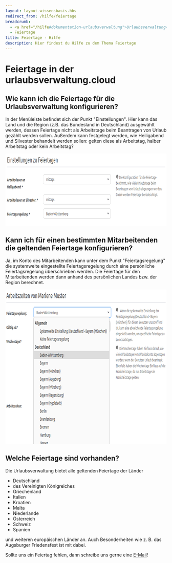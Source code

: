 ```yaml
---
layout: layout-wissensbasis.hbs
redirect_from: /hilfe/feiertage
breadcrumb:
  - <a href="/hilfe#dokumentation-urlaubsverwaltung">Urlaubsverwaltung</a>
  - Feiertage
title: Feiertage - Hilfe
description: Hier findest du Hilfe zu dem Thema Feiertage
---
```


# Feiertage in der urlaubsverwaltung.cloud

## Wie kann ich die Feiertage für die Urlaubsverwaltung konfigurieren?

In der Menüleiste befindet sich der Punkt "Einstellungen". Hier kann das Land und die Region
(z.B. das Bundesland in Deutschland) ausgewählt werden, dessen Feiertage nicht als Arbeitstage
beim Beantragen von Urlaub gezählt werden sollen. Außerdem kann festgelegt werden, wie
Heiligabend und Silvester behandelt werden sollen: gelten diese als Arbeitstag,
halber Arbeitstag oder kein Arbeitstag?

<p>
  <picture>
    <source srcset="einstellungen-feiertage.avif" type="image/avif" />
    <source srcset="einstellungen-feiertage.webp" type="image/webp" />
    <img
      src="einstellungen-feiertage.png"
      alt="Einstellungsmöglichkeit der globalen Feiertagsregelung"
      decoding="async"
      loading="lazy"
      width="862"
      height="226"
    />
  </picture>
</p>

## Kann ich für einen bestimmten Mitarbeitenden die geltenden Feiertage konfigurieren?

Ja, im Konto des Mitarbeitenden kann unter dem Punkt "Feiertagsregelung" die systemweite eingestellte Feiertagsregelung
durch eine persönliche Feiertagsregelung überschrieben werden. Die Feiertage für den Mitarbeitenden werden dann anhand
des persönlichen Landes bzw. der Region berechnet.

<p>
  <picture>
    <source srcset="konto-feiertage.avif" type="image/avif" />
    <source srcset="konto-feiertage.webp" type="image/webp" />
    <img
      src="konto-feiertage.png"
      alt="Einstellungsmöglichkeit der persönlichen Feiertagsregelung"
      decoding="async"
      loading="lazy"
      width="898"
      height="483"
    />
  </picture>
</p>

## Welche Feiertage sind vorhanden?

Die Urlaubsverwaltung bietet alle geltenden Feiertage der Länder

- Deutschland
- des Vereinigten Königreiches
- Griechenland
- Italien
- Kroatien
- Malta
- Niederlande
- Österreich
- Schweiz
- Spanien

und weiteren europäischen Länder an. Auch Besonderheiten wie z. B. das Augsburger Friedensfest ist mit dabei.

Sollte uns ein Feiertag fehlen, dann schreibe uns gerne eine [E-Mail](mailto:info@urlaubsverwaltung.cloud?subject=Feiertage)!
